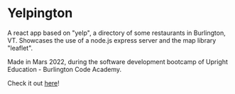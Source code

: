 # Yelpington

A react app based on "yelp", a directory of some restaurants in Burlington, VT. Showcases the use of a node.js express server and the map library "leaflet".

Made in Mars 2022, during the software development bootcamp of Upright Education - Burlington Code Academy.

Check it out [here](https://yelpington-maxs.vercel.app/)!
